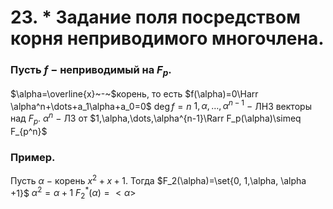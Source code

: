 # 23. * Задание поля посредством корня неприводимого многочлена.

### Пусть $f~-~$неприводимый на $F_p$.
$\alpha=\overline{x}~-~$корень, то есть $f(\alpha)=0\Harr \alpha^n+\dots+a_1\alpha+a_0=0$
$\deg f=n$
$1,\alpha,\dots,\alpha^{n-1}~-~$ЛНЗ векторы над $F_p$.
$\alpha^n~-~$ЛЗ от $1,\alpha,\dots,\alpha^{n-1}\Rarr F_p(\alpha)\simeq F_{p^n}$

### Пример.
Пусть $\alpha~-~$корень $x^2+x+1$.
Тогда $F_2(\alpha)=\set{0, 1,\alpha, \alpha +1}$
$\alpha^2=\alpha +1$
$F_2^*(\alpha)=<\alpha>$